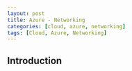 ```yaml
---
layout: post
title: Azure - Networking
categories: [cloud, azure, networking]
tags: [Cloud, Azure, Networking]
---
```


## Introduction
